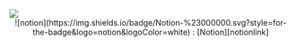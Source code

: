 <img src="https://capsule-render.vercel.app/api?type=cylinder&color=auto&height=300&section=header&text=StellarStudioCode%20&fontSize=90" />

<center>
![notion](https://img.shields.io/badge/Notion-%23000000.svg?style=for-the-badge&logo=notion&logoColor=white) 
: [Notion][notionlink]

[notionlink]: https://www.notion.so/6ae307766bc84dd9b94ab463f08ebabe?pvs=4 "go notion"   
</center>
